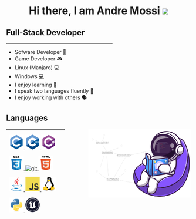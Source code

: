 <h1 align="center">Hi there, I am Andre Mossi <img src="https://media.giphy.com/media/hvRJCLFzcasrR4ia7z/giphy.gif" width="30"/></h1>

## Full-Stack Developer

<source media="(prefers-color-scheme: dark)" align="right" width='360' srcset="https://github-readme-stats.vercel.app/api?username=andrem222&show_icons=true&theme=olly">
<source media="(prefers-color-scheme: light)" align="right" width='360' srcset="https://github-readme-stats.vercel.app/api?username=andrem222&show_icons=true&theme=moltack">

<hr align="left" width="290" alt="separator"/>

-   Sofware Developer 📱
-   Game Developer 🎮
-   Linux (Manjaro) 💻
-   Windows 💻
-   I enjoy learning 📒
-   I speak two languages fluently 📢
-   I enjoy working with others 🗣️

## Languages

<img align="right" width=280 src="Images/ReadingIcon.png" />

<hr align="left" width="160" alt="separator"/>

&nbsp;
<a href="https://www.cprogramming.com/" target="_blank" rel="noreferrer">
    <img src="https://raw.githubusercontent.com/devicons/devicon/master/icons/c/c-original.svg" alt="c" width="40" height="40"/>
</a>
<a href="https://www.w3schools.com/cpp/" target="_blank" rel="noreferrer">
    <img src="https://raw.githubusercontent.com/devicons/devicon/master/icons/cplusplus/cplusplus-original.svg" alt="cplusplus" width="40" height="40"/>
</a>
<a href="https://www.w3schools.com/cs/" target="_blank" rel="noreferrer">
    <img src="https://raw.githubusercontent.com/devicons/devicon/master/icons/csharp/csharp-original.svg" alt="csharp" width="40" height="40"/>
</a>

&nbsp;
<a href="https://www.w3schools.com/css/" target="_blank" rel="noreferrer">
    <img src="https://raw.githubusercontent.com/devicons/devicon/master/icons/css3/css3-original-wordmark.svg" alt="css3" width="40" height="40"/>
</a>
<a href="https://git-scm.com/" target="_blank" rel="noreferrer">
    <img src="https://www.vectorlogo.zone/logos/git-scm/git-scm-icon.svg" alt="git" width="40" height="40"/>
</a>
<a href="https://www.w3.org/html/" target="_blank" rel="noreferrer">
    <img src="https://raw.githubusercontent.com/devicons/devicon/master/icons/html5/html5-original-wordmark.svg" alt="html5" width="40" height="40"/>
</a>

&nbsp;
<a href="https://www.java.com" target="_blank" rel="noreferrer">
    <img src="https://raw.githubusercontent.com/devicons/devicon/master/icons/java/java-original.svg" alt="java" width="40" height="40"/>
</a>
<a href="https://developer.mozilla.org/en-US/docs/Web/JavaScript" target="_blank" rel="noreferrer">
    <img src="https://raw.githubusercontent.com/devicons/devicon/master/icons/javascript/javascript-original.svg" alt="javascript" width="40" height="40"/>
</a>
<a href="https://www.linux.org/" target="_blank" rel="noreferrer">
    <img src="https://raw.githubusercontent.com/devicons/devicon/master/icons/linux/linux-original.svg" alt="linux" width="40" height="40"/>
</a>

&nbsp;
<a href="https://www.python.org" target="_blank" rel="noreferrer">
    <img src="https://raw.githubusercontent.com/devicons/devicon/master/icons/python/python-original.svg" alt="python" width="40" height="40"/>
</a>
<a href="https://www.unrealengine.com" target="_blank" rel="noreferrer">
    <img src="Images/UE_Logo.png" alt="unreal-engine" width="40" height="40"/>
</a>
